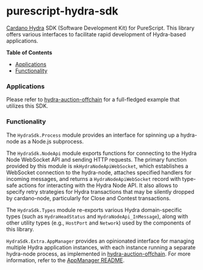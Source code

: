# purescript-hydra-sdk

[Cardano Hydra](https://hydra.family/head-protocol/)
SDK (Software Development Kit) for PureScript. This library offers
various interfaces to facilitate rapid development of Hydra-based
applications.

**Table of Contents**

<!-- START doctoc generated TOC please keep comment here to allow auto update -->
<!-- DON'T EDIT THIS SECTION, INSTEAD RE-RUN doctoc TO UPDATE -->

- [Applications](#applications)
- [Functionality](#functionality)

<!-- END doctoc generated TOC please keep comment here to allow auto update -->

### Applications

Please refer to [hydra-auction-offchain](https://github.com/mlabs-haskell/hydra-auction-offchain)
for a full-fledged example that utilizes this SDK.

### Functionality

The `HydraSdk.Process` module provides an interface for spinning up a hydra-node
as a Node.js subprocess.

The `HydraSdk.NodeApi` module exports functions for connecting to the Hydra Node
WebSocket API and sending HTTP requests. The primary function provided by this
module is `mkHydraNodeApiWebSocket`, which establishes a WebSocket connection to
the hydra-node, attaches specified handlers for incoming messages, and returns a
`HydraNodeApiWebSocket` record with type-safe actions for interacting with the
Hydra Node API. It also allows to specify retry strategies for Hydra
transactions that may be silently dropped by cardano-node, particularly for
Close and Contest transactions.

The `HydraSdk.Types` module re-exports various Hydra domain-specific types
(such as `HydraHeadStatus` and `HydraNodeApi_InMessage`), along with other
utility types (e.g., `HostPort` and `Network`) used by the components of this
library.

`HydraSdk.Extra.AppManager` provides an opinionated interface for managing
multiple Hydra application instances, with each instance running a separate
hydra-node process, as implemented in [hydra-auction-offchain](https://github.com/mlabs-haskell/hydra-auction-offchain).
For more information, refer to the [AppManager README](src/Extra/README.md).
